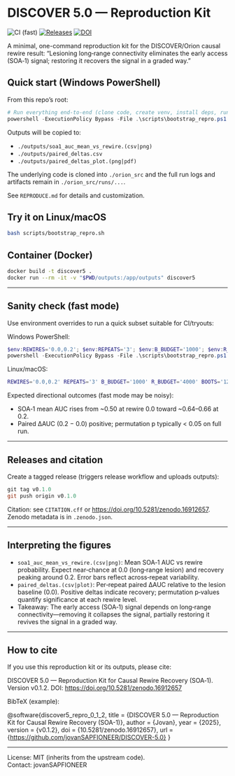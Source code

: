 # DISCOVER 5.0 — Reproduction Kit

![CI (fast)](https://github.com/jovanSAPFIONEER/DISCOVER-5.0/actions/workflows/repro.yml/badge.svg) [![Releases](https://img.shields.io/github/v/release/jovanSAPFIONEER/DISCOVER-5.0)](https://github.com/jovanSAPFIONEER/DISCOVER-5.0/releases) [![DOI](https://zenodo.org/badge/DOI/10.5281/zenodo.16912657.svg)](https://doi.org/10.5281/zenodo.16912657)

A minimal, one-command reproduction kit for the DISCOVER/Orion causal rewire result:
“Lesioning long‑range connectivity eliminates the early access (SOA‑1) signal; restoring it recovers the signal in a graded way.”

## Quick start (Windows PowerShell)

From this repo’s root:

```powershell
# Run everything end-to-end (clone code, create venv, install deps, run pipeline)
powershell -ExecutionPolicy Bypass -File .\scripts\bootstrap_repro.ps1
```

Outputs will be copied to:
- `./outputs/soa1_auc_mean_vs_rewire.(csv|png)`
- `./outputs/paired_deltas.csv`
- `./outputs/paired_deltas_plot.(png|pdf)`

The underlying code is cloned into `./orion_src` and the full run logs and artifacts remain in `./orion_src/runs/...`.

See `REPRODUCE.md` for details and customization.

## Try it on Linux/macOS

```bash
bash scripts/bootstrap_repro.sh
```

## Container (Docker)

```bash
docker build -t discover5 .
docker run --rm -it -v "$PWD/outputs:/app/outputs" discover5
```

---

## Sanity check (fast mode)
Use environment overrides to run a quick subset suitable for CI/tryouts:

Windows PowerShell:
```powershell
$env:REWIRES='0.0,0.2'; $env:REPEATS='3'; $env:B_BUDGET='1000'; $env:R_BUDGET='4000'; $env:BOOTS='120'
powershell -ExecutionPolicy Bypass -File .\scripts\bootstrap_repro.ps1
```

Linux/macOS:
```bash
REWIRES='0.0,0.2' REPEATS='3' B_BUDGET='1000' R_BUDGET='4000' BOOTS='120' bash scripts/bootstrap_repro.sh
```

Expected directional outcomes (fast mode may be noisy):
- SOA‑1 mean AUC rises from ~0.50 at rewire 0.0 toward ~0.64–0.66 at 0.2.
- Paired ΔAUC (0.2 − 0.0) positive; permutation p typically < 0.05 on full run.

---

## Releases and citation

Create a tagged release (triggers release workflow and uploads outputs):
```powershell
git tag v0.1.0
git push origin v0.1.0
```

Citation: see `CITATION.cff` or https://doi.org/10.5281/zenodo.16912657. Zenodo metadata is in `.zenodo.json`.

---

## Interpreting the figures

- `soa1_auc_mean_vs_rewire.(csv|png)`: Mean SOA‑1 AUC vs rewire probability. Expect near‑chance at 0.0 (long‑range lesion) and recovery peaking around 0.2. Error bars reflect across‑repeat variability.
- `paired_deltas.(csv|plot)`: Per‑repeat paired ΔAUC relative to the lesion baseline (0.0). Positive deltas indicate recovery; permutation p‑values quantify significance at each rewire level.
- Takeaway: The early access (SOA‑1) signal depends on long‑range connectivity—removing it collapses the signal, partially restoring it revives the signal in a graded way.

---

## How to cite

If you use this reproduction kit or its outputs, please cite:

DISCOVER 5.0 — Reproduction Kit for Causal Rewire Recovery (SOA‑1). Version v0.1.2. DOI: https://doi.org/10.5281/zenodo.16912657

BibTeX (example):

@software{discover5_repro_0_1_2,
	title        = {DISCOVER 5.0 — Reproduction Kit for Causal Rewire Recovery (SOA-1)},
	author       = {Jovan},
	year         = {2025},
	version      = {v0.1.2},
	doi          = {10.5281/zenodo.16912657},
	url          = {https://github.com/jovanSAPFIONEER/DISCOVER-5.0}
}

---

License: MIT (inherits from the upstream code).  
Contact: jovanSAPFIONEER
